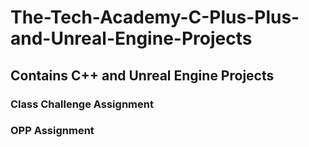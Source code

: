 # The-Tech-Academy-C-Plus-Plus-and-Unreal-Engine-Projects
## Contains C++ and Unreal Engine Projects
### Class Challenge Assignment
### OPP Assignment
